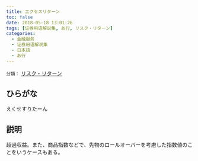 ```yaml
---
title: エクセスリターン
toc: false
date: 2018-05-18 13:01:26
tags: [证券用语解说集, あ行, リスク・リターン]
categories:
  - 金融服务
  - 证券用语解说集
  - 日本語
  - あ行
---
```


`分類：` [リスク・リターン](/tags/リスク・リターン/)

## ひらがな

えくせすりたーん

## 説明

超過収益。また、商品指数などで、先物のロールオーバーを考慮した指数値のことをいうケースもある。
